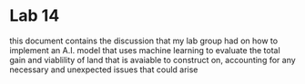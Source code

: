 # Lab 14

this document contains the discussion that my lab group had on how to implement an A.I. model that uses machine learning to evaluate the total gain and viablility of land that is avaiable to construct on, accounting for any necessary and unexpected issues that could arise 

